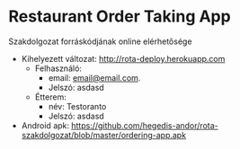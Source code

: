 # Restaurant Order Taking App
Szakdolgozat forráskódjának online elérhetősége

- Kihelyezett változat: http://rota-deploy.herokuapp.com
  - Felhasználó:
      - email: email@email.com. 
      - Jelszó: asdasd
  - Étterem:
    - név: Testoranto 
    - Jelszó: asdasd
- Android apk: https://github.com/hegedis-andor/rota-szakdolgozat/blob/master/ordering-app.apk
